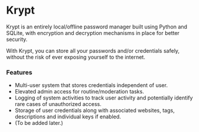 # Krypt
Krypt is an entirely local/offline password manager built using Python and SQLite, with encryption and decryption mechanisms in place for better security.

With Krypt, you can store all your passwords and/or credentials safely, without the risk of ever exposing yourself to the internet.

### Features
- Multi-user system that stores credentials independent of user.
- Elevated admin access for routine/moderation tasks.
- Logging of system activities to track user activity and potentially identify rare cases of unauthorized access.
- Storage of user credentials along with associated websites, tags, descriptions and individual keys if enabled.
- (To be added later.)